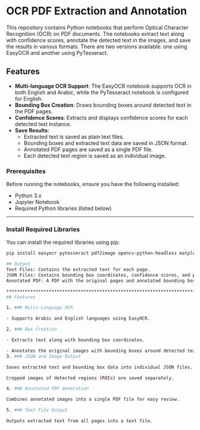 # OCR PDF Extraction and Annotation

This repository contains Python notebooks that perform Optical Character Recognition (OCR) on PDF documents. The notebooks extract text along with confidence scores, annotate the detected text in the images, and save the results in various formats. There are two versions available: one using EasyOCR and another using PyTesseract.

## Features

- **Multi-language OCR Support**: The EasyOCR notebook supports OCR in both English and Arabic, while the PyTesseract notebook is configured for English.
- **Bounding Box Creation**: Draws bounding boxes around detected text in the PDF pages.
- **Confidence Scores**: Extracts and displays confidence scores for each detected text instance.
- **Save Results**:
  - Extracted text is saved as plain text files.
  - Bounding boxes and extracted text data are saved in JSON format.
  - Annotated PDF pages are saved as a single PDF file.
  - Each detected text region is saved as an individual image.


### Prerequisites

Before running the notebooks, ensure you have the following installed:

- Python 3.x
- Jupyter Notebook
- Required Python libraries (listed below)
-----------------------------
### Install Required Libraries

You can install the required libraries using pip:

```bash
pip install easyocr pytesseract pdf2image opencv-python-headless matplotlib Pillow tqdm

## Output
Text Files: Contains the extracted text for each page.
JSON Files: Contains bounding box coordinates, confidence scores, and paths to extracted text images.
Annotated PDF: A PDF with the original pages and annotated bounding boxes around the detected text.

*************************************************************************************************
## Features

1. ### Multi-Language OCR

- Supports Arabic and English languages using EasyOCR.

2. ### Box Creation

- Extracts text along with bounding box coordinates.

- Annotates the original images with bounding boxes around detected text.
3. ### JSON and Image Output

Saves extracted text and bounding box data into individual JSON files.

Cropped images of detected regions (ROIs) are saved separately.

4. ### Annotated PDF Generation

Combines annotated images into a single PDF file for easy review.

5. ### Text File Output

Outputs extracted text from all pages into a text file.
